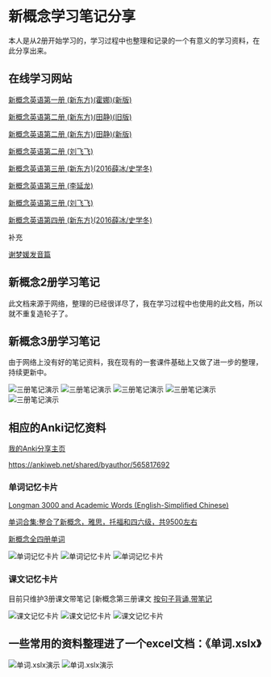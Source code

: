# 新概念学习笔记分享

本人是从2册开始学习的，学习过程中也整理和记录的一个有意义的学习资料，在此分享出来。


## **在线学习网站**


[新概念英语第一册 (新东方)(霍娜)(新版)](https://www.youtube.com/playlist?list=PLK6q4vrvWZiOwRBJk5p13oYBlEF1MB953)

[新概念英语第二册 (新东方)(田静)(旧版)](https://www.youtube.com/playlist?list=PLK6q4vrvWZiNf2s8_pmXrnLjeL5Vdepbi)

[新概念英语第二册 (新东方)(田静)(新版)](https://www.youtube.com/playlist?list=PLK6q4vrvWZiOSvEYiO2EzUBIux5M7VOqu)

[新概念英语第二册 (刘飞飞)](https://www.youtube.com/playlist?list=PL5YAbMpT3Nh3k4XoR6u_r1bhr_Vg00QyQ)

[新概念英语第三册 (新东方)(2016薛冰/史学冬)](https://www.youtube.com/playlist?list=PLK6q4vrvWZiMw-KFlqfupuIv8fNlsrood)

[新概念英语第三册 (李延龙)](https://www.youtube.com/playlist?list=PLEiaor0j0eGCnqZtfj0J5G_T0Lbp4zCVQ)

[新概念英语第三册 (刘飞飞)](https://www.youtube.com/playlist?list=PL5YAbMpT3Nh1ho20sV0bpbLFzf6J9ygPV)

[新概念英语第四册 (新东方)(2016薛冰/史学冬)](https://www.youtube.com/playlist?list=PLK6q4vrvWZiPminGdxNZSdMx3d6k4mSY_)

补充

[谢梦媛发音篇](https://www.youtube.com/playlist?list=PLQ67idcbIuFb89IoMgOI5RZpD9vJO1_it)

## **新概念2册学习笔记**

此文档来源于网络，整理的已经很详尽了，我在学习过程中也使用的此文档，所以就不重复造轮子了。

## **新概念3册学习笔记**

由于网络上没有好的笔记资料，我在现有的一套课件基础上又做了进一步的整理，持续更新中。

![三册笔记演示](./img/课文1.png)
![三册笔记演示](./img/课文2.png)
![三册笔记演示](./img/课文3.png)
![三册笔记演示](./img/课文4.png)
![三册笔记演示](./img/课文5.png)

## **相应的Anki记忆资料**

[我的Anki分享主页](https://ankiweb.net/shared/byauthor/565817692) 

<https://ankiweb.net/shared/byauthor/565817692>

### **单词记忆卡片**

[Longman 3000 and Academic Words (English-Simplified Chinese)](https://ankiweb.net/shared/info/565817692)

[单词合集:整合了新概念，雅思，托福和四六级，共9500左右](https://ankiweb.net/shared/info/1323516802)

[新概念全四册单词](https://ankiweb.net/shared/info/2017522068)


![单词记忆卡片](./img/anki_单词1.png)
![单词记忆卡片](./img/anki_单词2.png)
![单词记忆卡片](./img/anki_单词3.png)

### **课文记忆卡片**

目前只维护3册课文带笔记
[新概念第三册课文 [按句子背诵,带笔记](https://ankiweb.net/shared/info/1533041577)

![课文记忆卡片](./img/anki_课文1.png)
![课文记忆卡片](./img/anki_课文2.png)
![课文记忆卡片](./img/anki_课文3.png)

## **一些常用的资料整理进了一个excel文档**：《单词.xslx》

![单词.xslx演示](./img/单词1.png)
![单词.xslx演示](./img/单词2.png)